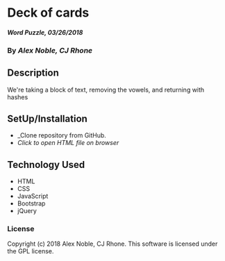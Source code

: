 # Deck of cards

#### _Word Puzzle, 03/26/2018_

### By _**Alex Noble, CJ Rhone**_

## Description
We're taking a block of text, removing the vowels, and returning with hashes

## SetUp/Installation
* _Clone repository from GitHub.
* _Click to open HTML file on browser_

## Technology Used
* HTML
* CSS
* JavaScript
* Bootstrap
* jQuery

### License
Copyright (c) 2018 Alex Noble, CJ Rhone.
This software is licensed under the GPL license.
